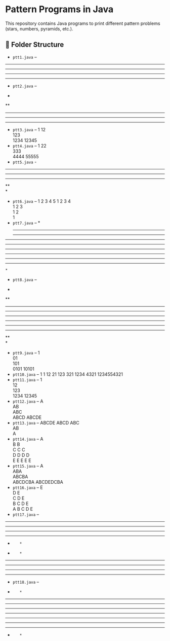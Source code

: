 # Pattern Programs in Java

This repository contains Java programs to print different pattern problems (stars, numbers, pyramids, etc.).

## 📁 Folder Structure

- `ptt1.java` –
****
****
****
****
- `ptt2.java` – 
*
**   
***  
**** 
*****
- `ptt3.java` –
1
12   
123  
1234 
12345
- `ptt4.java` –
1
22   
333  
4444 
55555
- `ptt5.java` -
*****
**** 
***  
**   
* 
- `ptt6.java` –
1 2 3 4 5 
1 2 3 4   
1 2 3     
1 2       
1
- `ptt7.java` –
    *    
   ***   
  *****  
 ******* 
*********
*********
 ******* 
  *****  
   *** 
    *  
- `ptt8.java` –
*    
**   
***  
**** 
*****
*****
**** 
***  
**   
*    
- `ptt9.java` –
1    
01   
101  
0101 
10101
- `ptt10.java` –
1        1
12      21
123    321
1234  4321
1234554321
- `ptt11.java` –
1    
12   
123  
1234 
12345
- `ptt12.java` –
A    
AB   
ABC  
ABCD 
ABCDE
- `ptt13.java` –
ABCDE
ABCD 
ABC  
AB   
A 
- `ptt14.java` –
A         
B B       
C C C     
D D D D   
E E E E E 
- `ptt15.java` –
     A    
    ABA   
   ABCBA  
  ABCDCBA 
 ABCDEDCBA
- `ptt16.java` –
E         
D E       
C D E     
B C D E   
A B C D E 
- `ptt17.java` –
**********
****  ****
***    ***
**      **
*        *
*        *
**      **
***    ***
****  ****
**********
- `ptt18.java` –
*        *
**      **
***    ***
****  ****
**********
****  ****
***    ***
**      **
*        *

